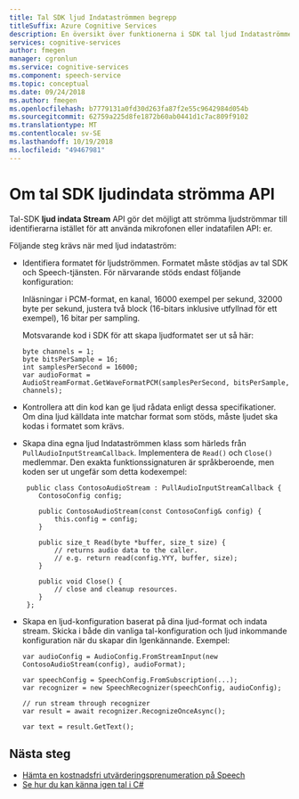 ```yaml
---
title: Tal SDK ljud Indataströmmen begrepp
titleSuffix: Azure Cognitive Services
description: En översikt över funktionerna i SDK tal ljud Indataströmmen API.
services: cognitive-services
author: fmegen
manager: cgronlun
ms.service: cognitive-services
ms.component: speech-service
ms.topic: conceptual
ms.date: 09/24/2018
ms.author: fmegen
ms.openlocfilehash: b7779131a0fd30d263fa87f2e55c9642984d054b
ms.sourcegitcommit: 62759a225d8fe1872b60ab0441d1c7ac809f9102
ms.translationtype: MT
ms.contentlocale: sv-SE
ms.lasthandoff: 10/19/2018
ms.locfileid: "49467981"
---
```

# <a name="about-the-speech-sdk-audio-input-stream-api"></a>Om tal SDK ljudindata strömma API

Tal-SDK **ljud indata Stream** API gör det möjligt att strömma ljudströmmar till identifierarna istället för att använda mikrofonen eller indatafilen API: er.

Följande steg krävs när med ljud indataström:

- Identifiera formatet för ljudströmmen. Formatet måste stödjas av tal SDK och Speech-tjänsten. För närvarande stöds endast följande konfiguration:

  Inläsningar i PCM-format, en kanal, 16000 exempel per sekund, 32000 byte per sekund, justera två block (16-bitars inklusive utfyllnad för ett exempel), 16 bitar per sampling.

  Motsvarande kod i SDK för att skapa ljudformatet ser ut så här:

  ```
  byte channels = 1;
  byte bitsPerSample = 16;
  int samplesPerSecond = 16000;
  var audioFormat = AudioStreamFormat.GetWaveFormatPCM(samplesPerSecond, bitsPerSample, channels);
  ```

- Kontrollera att din kod kan ge ljud rådata enligt dessa specifikationer. Om dina ljud källdata inte matchar format som stöds, måste ljudet ska kodas i formatet som krävs.

- Skapa dina egna ljud Indataströmmen klass som härleds från `PullAudioInputStreamCallback`. Implementera de `Read()` och `Close()` medlemmar. Den exakta funktionssignaturen är språkberoende, men koden ser ut ungefär som detta kodexempel:

  ```
   public class ContosoAudioStream : PullAudioInputStreamCallback {
      ContosoConfig config;

      public ContosoAudioStream(const ContosoConfig& config) {
          this.config = config;
      }

      public size_t Read(byte *buffer, size_t size) {
          // returns audio data to the caller.
          // e.g. return read(config.YYY, buffer, size);
      }

      public void Close() {
          // close and cleanup resources.
      }
   };
  ```

- Skapa en ljud-konfiguration baserat på dina ljud-format och indata stream. Skicka i både din vanliga tal-konfiguration och ljud inkommande konfiguration när du skapar din Igenkännande. Exempel:

  ```
  var audioConfig = AudioConfig.FromStreamInput(new ContosoAudioStream(config), audioFormat);

  var speechConfig = SpeechConfig.FromSubscription(...);
  var recognizer = new SpeechRecognizer(speechConfig, audioConfig);

  // run stream through recognizer
  var result = await recognizer.RecognizeOnceAsync();

  var text = result.GetText();
  ```

## <a name="next-steps"></a>Nästa steg

* [Hämta en kostnadsfri utvärderingsprenumeration på Speech](https://azure.microsoft.com/try/cognitive-services/)
* [Se hur du kan känna igen tal i C#](quickstart-csharp-dotnet-windows.md)
